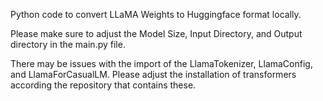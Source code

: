 Python code to convert LLaMA Weights to Huggingface format locally. 


Please make sure to adjust the Model Size, Input Directory, and Output directory in the main.py file. 


There may be issues with the import of the LlamaTokenizer, LlamaConfig, and LlamaForCasualLM. Please adjust the installation of transformers according the repository that contains these.
